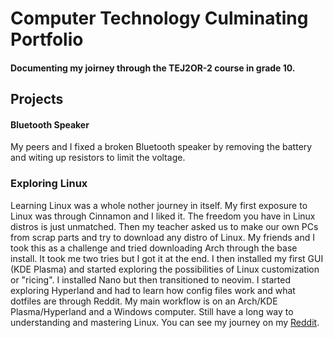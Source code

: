 # Computer Technology Culminating Portfolio
#### Documenting my joirney through the TEJ2OR-2 course in grade 10.
## Projects
#### Bluetooth Speaker 
My peers and I fixed a broken Bluetooth speaker by removing the battery and witing up resistors to limit the voltage.
### Exploring Linux
Learning Linux was a whole nother journey in itself. My first exposure to Linux was through Cinnamon and I liked it. The freedom you have in Linux distros is just unmatched. Then my teacher asked us to make our own PCs from scrap parts and try to download any distro of Linux. My friends and I took this as a challenge and tried downloading Arch through the base install. It took me two tries but I got it at the end. I then installed my first GUI (KDE Plasma) and started exploring the possibilities of Linux customization or "ricing". I installed Nano but then transitioned to neovim. I started exploring Hyperland and had to learn how config files work and what dotfiles are through Reddit. My main workflow is on an Arch/KDE Plasma/Hyperland and a Windows computer. Still have a long way to understanding and mastering Linux. You can see my journey on my [Reddit](https://www.reddit.com/user/yushax_y/).
